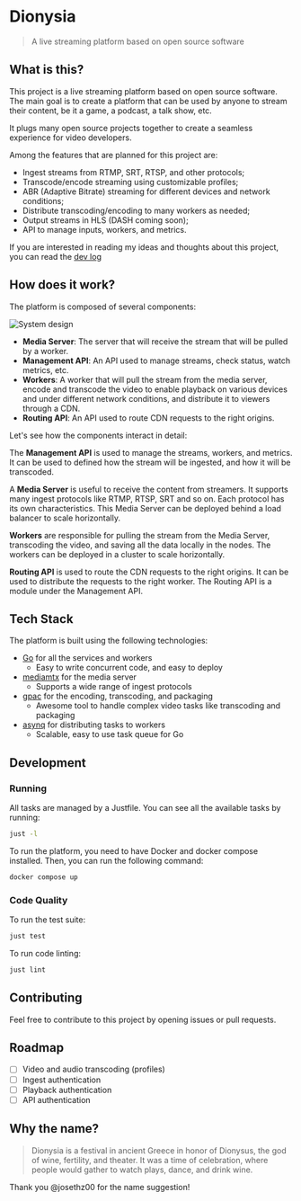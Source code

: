 # Dionysia

> A live streaming platform based on open source software

## What is this?

This project is a live streaming platform based on open source software. The main goal is to create a platform that can be used by anyone to stream their content, be it a game, a podcast, a talk show, etc.

It plugs many open source projects together to create a seamless experience for video developers.

Among the features that are planned for this project are:
* Ingest streams from RTMP, SRT, RTSP, and other protocols;
* Transcode/encode streaming using customizable profiles;
* ABR (Adaptive Bitrate) streaming for different devices and network conditions;
* Distribute transcoding/encoding to many workers as needed;
* Output streams in HLS (DASH coming soon);
* API to manage inputs, workers, and metrics.

If you are interested in reading my ideas and thoughts about this project, you can read the [dev log](docs/DEV_LOG.md)

## How does it work?

The platform is composed of several components:

![System design](docs/static/architecture.png)

* **Media Server**: The server that will receive the stream that will be pulled by a worker.
* **Management API**: An API used to manage streams, check status, watch metrics, etc.
* **Workers**: A worker that will pull the stream from the media server, encode and transcode the video to enable playback on various devices and under different network conditions, and distribute it to viewers through a CDN.
* **Routing API**: An API used to route CDN requests to the right origins.

Let's see how the components interact in detail:

The **Management API** is used to manage the streams, workers, and metrics. It can be used to defined how the stream will be ingested, and how it will be transcoded.

A **Media Server** is useful to receive the content from streamers. It supports many ingest protocols like RTMP, RTSP, SRT and so on. Each protocol has its own characteristics. This Media Server can be deployed behind a load balancer to scale horizontally.

**Workers** are responsible for pulling the stream from the Media Server, transcoding the video, and saving all the data locally in the nodes. The workers can be deployed in a cluster to scale horizontally.

**Routing API** is used to route the CDN requests to the right origins. It can be used to distribute the requests to the right worker. The Routing API is a module under the Management API.

## Tech Stack

The platform is built using the following technologies:

* [Go](https://go.dev/) for all the services and workers
    * Easy to write concurrent code, and easy to deploy
* [mediamtx](https://github.com/bluenviron/mediamtx) for the media server
    * Supports a wide range of ingest protocols
* [gpac](https://gpac.io/) for the encoding, transcoding, and packaging
    * Awesome tool to handle complex video tasks like transcoding and packaging
* [asynq](https://github.com/hibiken/asynq) for distributing tasks to workers
    * Scalable, easy to use task queue for Go

## Development

### Running

All tasks are managed by a Justfile. You can see all the available tasks by running:

```sh
just -l
```

To run the platform, you need to have Docker and docker compose installed. Then, you can run the following command:

```sh
docker compose up
```

### Code Quality

To run the test suite:

```sh
just test
```

To run code linting:

```sh
just lint
```

## Contributing

Feel free to contribute to this project by opening issues or pull requests.

## Roadmap

- [ ] Video and audio transcoding (profiles)
- [ ] Ingest authentication
- [ ] Playback authentication
- [ ] API authentication

## Why the name?

> Dionysia is a festival in ancient Greece in honor of Dionysus, the god of wine, fertility, and theater. It was a time of celebration, where people would gather to watch plays, dance, and drink wine.

Thank you @josethz00 for the name suggestion!
